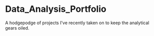 # Data_Analysis_Portfolio
A hodgepodge of projects I've recently taken on to keep the analytical gears oiled. 
